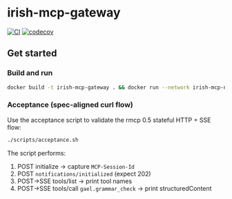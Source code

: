 
# irish-mcp-gateway

[![CI](https://github.com/caffalaughrey/irish-mcp-gateway/actions/workflows/ci.yml/badge.svg)](https://github.com/caffalaughrey/irish-mcp-gateway/actions/workflows/ci.yml)
[![codecov](https://codecov.io/gh/caffalaughrey/irish-mcp-gateway/branch/tech-debt/graph/badge.svg)](https://codecov.io/gh/caffalaughrey/irish-mcp-gateway)
## Get started
### Build and run
```bash
docker build -t irish-mcp-gateway . && docker run --network irish-mcp-net --rm -p 8080:8080 -e GRAMADOIR_BASE_URL=http://gramadoir-server:5000 irish-mcp-gateway
```

### Acceptance (spec-aligned curl flow)
Use the acceptance script to validate the rmcp 0.5 stateful HTTP + SSE flow:
```bash
./scripts/acceptance.sh
```

The script performs:
1) POST initialize → capture `MCP-Session-Id`
2) POST `notifications/initialized` (expect 202)
3) POST→SSE tools/list → print tool names
4) POST→SSE tools/call `gael.grammar_check` → print structuredContent
